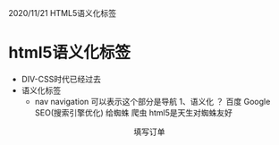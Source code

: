 2020/11/21 HTML5语义化标签

# html5语义化标签
- DIV-CSS时代已经过去
- 语义化标签
  - nav navigation 可以表示这个部分是导航
  1、语义化 ？ 百度 Google SEO(搜索引擎优化) 给蜘蛛 爬虫
  html5是天生对蜘蛛友好

<header>
  <!-- 导航 -->
  <nav>填写订单</nav>
</header>
<main>
  <!-- 主题区域  告诉蜘蛛多分析一下 分词算法 加权-->
  <aside> 
    <!-- 侧边栏 -->
  </aside>
  <section>
    <!-- 区块化构建 不同的内容进行区块化构建 -->
  </section>
</main>
  <!-- 尾部 -->
<footer></footer>
  